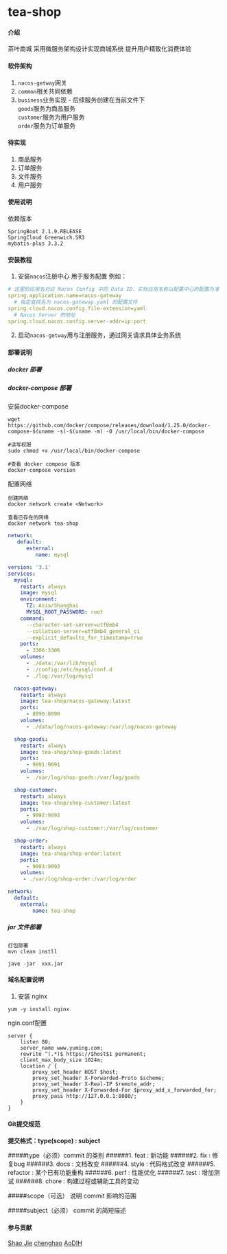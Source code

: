 # tea-shop

#### 介绍

茶叶商城 采用微服务架构设计实现商城系统 提升用户精致化消费体验

#### 软件架构

1. `nacos-getway`网关
2. `common`相关共同依赖
3. `business`业务实现 - 后续服务创建在当前文件下  
   `goods`服务为商品服务   
   `customer`服务为用户服务    
   `order`服务为订单服务

#### 待实现

1. 商品服务
2. 订单服务
3. 文件服务
4. 用户服务

#### 使用说明

依赖版本

```
SpringBoot 2.1.9.RELEASE
SpringCloud Greenwich.SR3
mybatis-plus 3.3.2
```

#### 安装教程

1. 安装`nacos`注册中心 用于服务配置 例如：

```yaml
# 这里的应用名对应 Nacos Config 中的 Data ID，实际应用名称以配置中心的配置为准
spring.application.name=nacos-gateway
  # 指定查找名为 nacos-gateway.yaml 的配置文件
spring.cloud.nacos.config.file-extension=yaml
  # Nacos Server 的地址
spring.cloud.nacos.config.server-addr=ip:port 
```

2. 启动`nacos-getway`用与注册服务，通过网关请求具体业务系统

#### 部署说明

##### docker 部署

##### docker-compose 部署
安装docker-compose
```shell
wget https://github.com/docker/compose/releases/download/1.25.0/docker-compose-$(uname -s)-$(uname -m) -O /usr/local/bin/docker-compose

#读写权限
sudo chmod +x /usr/local/bin/docker-compose

#查看 docker compose 版本
docker-compose version
```
配置网络
```
创建网络
docker network create <Network>

查看已存在的网络
docker network tea-shop
```
```yaml
network:
   default:
      external:
         name: mysql
```
```yaml
version: '3.1'
services:
  mysql:
    restart: always
    image: mysql
    environment:
      TZ: Asia/Shanghai
      MYSQL_ROOT_PASSWORD: root
    command:
      --character-set-server=utf8mb4
      --collation-server=utf8mb4_general_ci
      --explicit_defaults_for_timestamp=true
    ports:
      - 3306:3306
    volumes:
      - ./data:/var/lib/mysql
      - ./config:/etc/mysql/conf.d
      - ./log:/var/log/mysql

  nacos-gateway:
    restart: always
    image: tea-shop/nacos-gateway:latest
    ports:
      - 8090:8090
    volumes:
      - ./data/log/nacos-gateway:/var/log/nacos-gateway

  shop-goods:
    restart: always
    image: tea-shop/shop-goods:latest
    ports:
      - 9091:9091
    volumes:
      - ./var/log/shop-goods:/var/log/goods

  shop-customer:
    restart: always
    image: tea-shop/shop-customer:latest
    ports:
      - 9092:9092
    volumes:
      - ./var/log/shop-customer:/var/log/customer

  shop-order:
    restart: always
    image: tea-shop/shop-order:latest
    ports:
      - 9093:9093
    volumes:
     - ./var/log/shop-order:/var/log/order

network:
  default:
    external:
        name: tea-shop
```

##### jar 文件部署

```shell
打包部署
mvn clean instll 

jave -jar  xxx.jar
```

#### 域名配置说明

1. 安装 nginx

```shell
yum -y install nginx
```

ngin.conf配置

```shell
server {
    listen 80;
    server_name www.yuming.com;
    rewrite ^(.*)$ https://$host$1 permanent;
    client_max_body_size 1024m;
    location / {
        proxy_set_header HOST $host;
        proxy_set_header X-Forwarded-Proto $scheme;
        proxy_set_header X-Real-IP $remote_addr;
        proxy_set_header X-Forwarded-For $proxy_add_x_forwarded_for;
        proxy_pass http://127.0.0.1:8080/;
    }
}
```

#### Git提交规范
   <b>提交格式：type(scope) : subject</b>

#####type（必须）commit 的类别
######1. feat : 新功能
######2. fix : 修复bug
######3. docs : 文档改变
######4. style : 代码格式改变
######5. refactor : 某个已有功能重构
######6. perf : 性能优化
######7. test : 增加测试
######8. chore : 构建过程或辅助工具的变动

#####scope（可选） 说明 commit 影响的范围

#####subject（必须） commit 的简短描述


#### 参与贡献
[Shao Jie](https://github.com/lzmvlog)
[chenghao](https://github.com/chenghao24)
[AoDIH](https://github.com/AoDIH)
